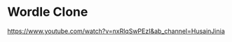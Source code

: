 Wordle Clone
==================================================================
https://www.youtube.com/watch?v=nxRlqSwPEzI&ab_channel=HusainJinia
